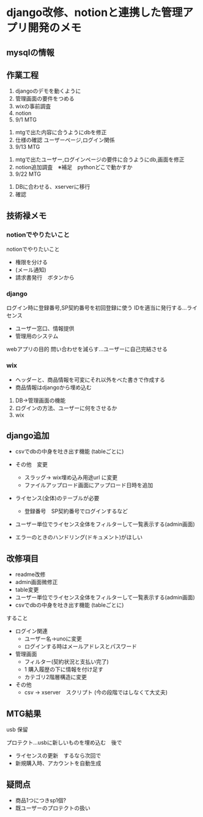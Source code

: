 # django改修、notionと連携した管理アプリ開発のメモ

## mysqlの情報

<!--
port 3305
port !Ae9d9f16
admin
aa@gmail.com
gllilwe9d9f16
-->
<!--
aa@gmail.com
1
gllilwe9d9f16
-->

## 作業工程

1. djangoのデモを動くように
2. 管理画面の要件をつめる
3. wixの事前調査
4. notion
5. 9/1 MTG

<!-- -------------------- -->

1. mtgで出た内容に合うようにdbを修正
2. 仕様の確認 ユーザーページ,ログイン関係
3. 9/13 MTG

<!-- -------------------- -->

1. mtgで出たユーザー,ログインページの要件に合うようにdb,画面を修正
2. notion追加調査　※補足　pythonどこで動かすか
3. 9/22 MTG

<!-- -------------------- -->

1. DBに合わせる、xserverに移行
2. 確認

## 技術禄メモ

### notionでやりたいこと

notionでやりたいこと

- 権限を分ける
- (メール通知)
- 請求書発行　ボタンから

### django

ログイン時に登録番号,SP契約番号を初回登録に使う
IDを適当に発行する...ライセンス

- ユーザー窓口、情報提供
- 管理用のシステム

webアプリの目的
問い合わせを減らす...ユーザーに自己完結させる

### wix

- ヘッダーと、商品情報を可変にそれ以外をべた書きで作成する
- 商品情報はdjangoから埋め込む

1. DB->管理画面の機能
2. ログインの方法、ユーザーに何をさせるか
3. wix

## django追加

- csvでdbの中身を吐き出す機能 (tableごとに)

- その他　変更
  - スラッグ-> wix埋め込み用途url に変更
  - ファイルアップロード画面にアップロード日時を追加

- ライセンス(全体)のテーブルが必要
  - 登録番号　SP契約番号でログインするなど

- ユーザー単位でライセンス全体をフィルターして一覧表示する(admin画面)

- エラーのときのハンドリング(ドキュメント)がほしい

## 改修項目

- readme改修
- admin画面微修正
- table変更
- ユーザー単位でライセンス全体をフィルターして一覧表示する(admin画面)
- csvでdbの中身を吐き出す機能 (tableごとに)

すること

- ログイン関連
  - ユーザー名->unoに変更
  - ログインする時はメールアドレスとパスワード
- 管理画面
  - フィルター(契約状況と支払い完了)
  - 1  購入履歴の下に情報を付け足す
  - カテゴリ2階層構造に変更
- その他
  - csv -> xserver　スクリプト (今の段階ではしなくて大丈夫)

## MTG結果

usb 保留

プロテクト...usbに新しいものを埋め込む　後で

- ライセンスの更新　するなら次回で
- 新規購入時、アカウントを自動生成

## 疑問点

- 商品1つにつきsp1個?
- 既ユーザーのプロテクトの扱い
